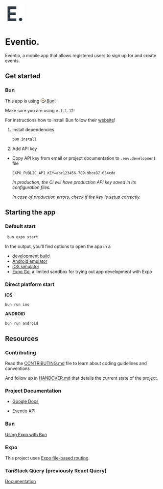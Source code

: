 ![Eventio Logo](/assets/images/logo-dark.png "Eventio Logo")

# Eventio.

Eventio, a mobile app that allows registered users to sign up for and create events.

## Get started

### Bun

This app is using [![Bun Logo!](/assets/images/bun_logo.png "Bun Logo") _Bun_](https://bun.sh/)!

Make sure you are using `v.1.1.12`!

For instructions how to install Bun follow their [website](https://bun.sh/)!

1. Install dependencies

   ```bash
   bun install
   ```

2. Add API key

- Copy API key from email or project documentation to `.env.development` file

  ```
  EXPO_PUBLIC_API_KEY=abc123456-789-9bce87-654cde
  ```

  _In production, the CI will have production API key saved in its configuration files._

  _In case of production errors, check if the key is setup correctly._

## Starting the app

### Default start

```bash
 bun expo start
```

In the output, you'll find options to open the app in a

- [development build](https://docs.expo.dev/develop/development-builds/introduction/)
- [Android emulator](https://docs.expo.dev/workflow/android-studio-emulator/)
- [iOS simulator](https://docs.expo.dev/workflow/ios-simulator/)
- [Expo Go](https://expo.dev/go), a limited sandbox for trying out app development with Expo

### Direct platform start

**IOS**

```
bun run ios
```

**ANDROID**

```
bun run android
```

## Resources

### Contributing

Read the [CONTRIBUTING.md](CONTRIBUTING.md) file to learn about coding guidelines and conventions

And follow up in [HANDOVER.md](HANDOVER.md) that details the current state of the project.

### Project Documentation

- [Google Docs](https://docs.google.com/document/d/167XfckICXbD52TVxN2a83VxcZPCxmIKJ2HfOBR3vaG4/)

- [Eventio API](https://eventio-testproject-api.vercel.app/)

### Bun

[Using Expo with Bun](https://docs.expo.dev/guides/using-bun/)

### Expo

This project uses [Expo file-based routing](https://docs.expo.dev/router/introduction).

### TanStack Query (previously React Query)

[Documentation](https://tanstack.com/query/latest/docs/framework/react/overview)
